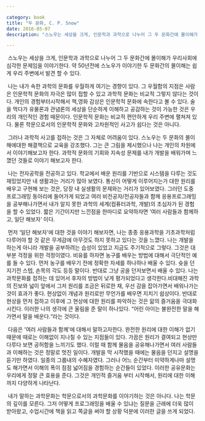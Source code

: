 ```yaml
---

category: book
title: "두 문화, C. P. Snow"
date: 2016-05-07
description: "스노우는 세상을 크게, 인문학과 과학으로 나누어 그 두 문화간에 몰이해가 우리사회에 심각한 문제임을 이야기한다. 약 50년전에 스노우가 이야기한 두 문화간의 몰이해는 쉽게 우리 주변에서 발견 할 수 있다."

---
```


&nbsp;스노우는 세상을 크게, 인문학과 과학으로 나누어 그 두 문화간에 몰이해가 우리사회에 심각한 문제임을 이야기한다. 약 50년전에 스노우가 이야기한 두 문화간의 몰이해는 쉽게 우리 주변에서 발견 할 수 있다.

&nbsp;나는 내가 속한 과학의 문화를 우월하게 여기는 경향이 있다. 그 우월함의 지점은 사람은 인문학적 문화의 자극은 많이 접할 수 있고 과학적 문화는 비교적 그렇지 않다는 것이다. 개인의 경험부터시작해서 책,영화 감상은 인문학적 문화에 속한다고 볼 수 있다. 술을 먹다가 유물론과 관념론의 세상을 단순하게 이해하고 공감하는 것이 가능한 것은 우리의 개인적인  경험 때문이다. 인문학적 문화는 비교적 편안하게 우리 주변에 펼쳐져 있다. 물론 학문으로서의 인문학적 문화와 고차원적인 사고가 쉽다는 것은 아니다.

&nbsp;그러나 과학적 사고를 접하는 것은 그 자체로 어려움이 있다. 스노우는 두 문화의 몰이해에대한 해결책으로 교육을 강조했다. 그는 큰 그림을 제시했으나 나는 개인의 차원에서 이야기해보고자 한다. 과학적 문화의 기회와 지속성 문제를 내가 개발을 배워가며 느꼈던 것들로 이야기 해보고자 한다.

&nbsp;나는 전자공학을 전공하고 있다. 학교에서 배운 원리를 기반으로 시스템을 다루는 것도 재밌었지만 내 생활과는 거리가 많아 보였다. 통신이 어떻게 이루어지는가 대한 원리를 배우고 구현해 보는 것은, 당장 내 실생활의 문제와는 거리가 있어보였다. 그러던 도중 프로그래밍 동아리에 들어가게 되었고 여러 비전공자/전공자들과 함께 응용프로그래밍을 공부해나가면서 내가 알지 못한 과학의 세계(컴퓨터과학, 개발)의 초심자가 된 경험을 할 수 있었다. 짧은 기간이지만 느낀점을 한마디로 요약하자면 ‘여러 사람들과 함께하고, 일단 해보자’ 이다.

&nbsp;먼저 ‘일단 해보자'에 대한 것을 이야기 해보자면, 나는  종종 응용과학을 기초과학처럼 다루어야 할 것 같은 무게감에 아무것도 하지 못하고 있다는 것을 느꼈다. 나는 개발을 하는게 아니라 개발을 공부하려는 습성이 있었고 지금도 주기적으로 그렇다. 그것은 대부분 걱정을 위한 걱정이였다. 비유를 하자면 농구를 배우는 방법에 대해서 극단적인 예를 들 수 있다. 먼저 농구를 배우기 전에 정확한 자세를 하나하나 배울 수 있다. 슛을 던지기전 스텝, 손목의 각도 등등 말이다. 반대로 그냥 공을 던저보면서 배울 수 있다. 나는 과학문화를 접하는 데 있어서  후자의 방법이 낮게 평가되었다고 생각한다.비대해진 과학의 진보와 넓이 앞에서 그저 원리를 조금은 뒤로한 채, 우선 감을 잡아가면서 배워나가는 것이 효과가 좋다. 현상없이 개념과 원리로만 무언가를 배우면 지치기 쉽상이다. 반대로 현상을 먼저 접하고 이후에 그 현상에 대한 원리를 파악하는 것은 앎의 즐거움을 극대화시킨다. 이러한 나의 생각에 큰 울림을 준 말이 하나있다. “어린 아이는 불완전한 말을 해가면서 말을 배운다.“라는 것이다.

&nbsp;다음은 '여러 사람들과 함께'에 대해서 말하고자한다. 완전한 원리에 대한 이해가 없기 때문에 때로는 이해없이 지나칠 수 있는 지점들이 있다. 가끔은 원리가 결여되고 현상만 다루다 보면 공허함을 느끼기도 했다. 이럴 때 함께 물음을 공유해나가면서 여러 사람들과 이해하는 것은 정말로 멋진 일이다. 개발을 막 시작했을 때에는 물음을 던지고 설명을 듣기만 하였다. 일종의 그룹내의 수혜자였다. 그러나 어느 순간부터 미약하게나마 설명도 해가면서 이해의 폭이 점점 넓어짐을 경험하는 순간들이 있었다. 이러한 공유문화는 우리에게 정말 큰 효용을 준다. 그것은 개인적 즐거움 부터 시작해서, 원리에 대한 이해까지 다양하게 나타난다.

&nbsp;내가 말하는 과학문화는 학문으로서의 과학문화를 이야기하는 것은 아니다. 나는 학문의 깊이를 모른다. 그저 어떻게 프로그래밍을 배울 수 있냐는 질문을 근래에 더욱 많이 받아왔고, 수업시간에 책을 읽고 쪽글을 써야 할 상황 덕분에 이러한 글을 쓰게 되었다.
